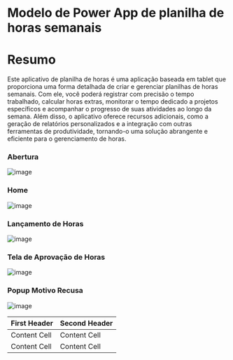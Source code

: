 # Modelo de Power App de planilha de horas semanais

# Resumo
Este aplicativo de planilha de horas é uma aplicação baseada em tablet que proporciona uma forma detalhada de criar e gerenciar planilhas de horas semanais. Com ele, você poderá registrar com precisão o tempo trabalhado, calcular horas extras, monitorar o tempo dedicado a projetos específicos e acompanhar o progresso de suas atividades ao longo da semana. Além disso, o aplicativo oferece recursos adicionais, como a geração de relatórios personalizados e a integração com outras ferramentas de produtividade, tornando-o uma solução abrangente e eficiente para o gerenciamento de horas.

### Abertura
![image](https://github.com/Iacan/TimeSheet/assets/23104019/1045fc9e-bc60-4cf0-9317-d2639dc930ae)

### Home
![image](https://github.com/Iacan/TimeSheet/assets/23104019/fd36ade7-f979-4947-aba5-6de2bb0cb879)

### Lançamento de Horas
![image](https://github.com/Iacan/TimeSheet/assets/23104019/f9c69e7e-700e-4b86-b900-03fb0a768cb6)

### Tela de Aprovação de Horas
![image](https://github.com/Iacan/TimeSheet/assets/23104019/bc699e5b-9c0c-4ace-b684-cbc33ee2ff0b)

### Popup Motivo Recusa
![image](https://github.com/Iacan/TimeSheet/assets/23104019/873a9328-5cbc-4dbc-9ee1-9504a28ae598)


First Header  | Second Header
------------- | -------------
Content Cell  | Content Cell
Content Cell  | Content Cell

